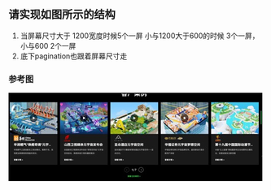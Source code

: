 ## 请实现如图所示的结构
1. 当屏幕尺寸大于 1200宽度时候5个一屏 小与1200大于600的时候 3个一屏， 小与600 2个一屏
2. 底下pagination也跟着屏幕尺寸走

### 参考图
![参考图](效果.jpg "参考图")